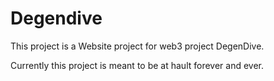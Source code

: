 # Degendive

This project is a Website project for web3 project DegenDive.

Currently this project is meant to be at hault forever and ever.
